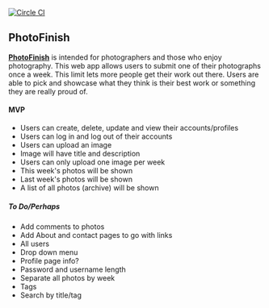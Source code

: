 [![Circle CI](https://circleci.com/gh/aj9045/photofinish.svg?style=svg)](https://circleci.com/gh/aj9045/photofinish)

## PhotoFinish


**[PhotoFinish](http://photofinish.herokuapp.com)** is intended for photographers and those who enjoy photography.  This web app allows users to submit one of their photographs once a week.  This limit lets more people get their work out there.  Users are able to pick and showcase what they think is their best work or something they are really proud of.


#### MVP
- Users can create, delete, update and view their accounts/profiles
- Users can log in and log out of their accounts
- Users can upload an image
- Image will have title and description
- Users can only upload one image per week
- This week's photos will be shown
- Last week's photos will be shown
- A list of all photos (archive) will be shown


##### To Do/Perhaps
- Add comments to photos
- Add About and contact pages to go with links
- All users
- Drop down menu
- Profile page info?
- Password and username length
- Separate all photos by week
- Tags
- Search by title/tag



